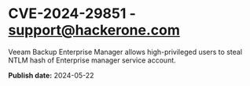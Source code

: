 # CVE-2024-29851 - support@hackerone.com

Veeam Backup Enterprise Manager allows high-privileged users to steal NTLM hash of Enterprise manager service account.

**Publish date:** 2024-05-22
